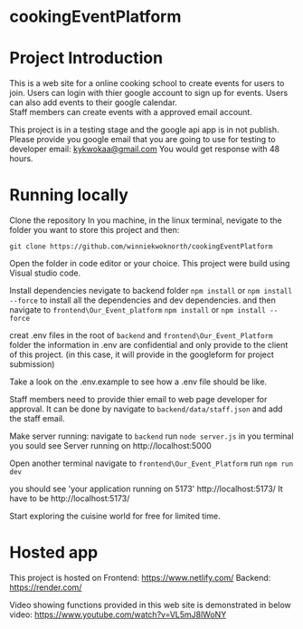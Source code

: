 # cookingEventPlatform


# Project Introduction

This is a web site for a online cooking school to create events for users to join. 
Users can login with thier google account to sign up for events. Users can also add events to their google calendar.  
Staff members can create events with a approved email account. 


This project is in a testing stage and the google api app is in not publish. 
Please provide you google email that you are going to use for testing to developer email:
kykwokaa@gmail.com
You would get response with 48 hours. 



# Running locally
Clone the repository
In you machine, in the linux terminal, nevigate to the folder you want to store this project and then:

`git clone https://github.com/winniekwoknorth/cookingEventPlatform`

Open the folder in code editor or your choice. This project were build using Visual studio code.

Install dependencies
nevigate to backend folder
`npm install` or `npm install --force`
to install all the dependencies and dev dependencies.
and then navigate to `frontend\Our_Event_platform` 
`npm install` or `npm install --force`

creat .env files in the root of `backend` and `frontend\Our_Event_Platform` folder
the information in .env are confidential and only provide to the client of this project. 
(in this case, it will provide in the googleform for project submission)

Take a look on the .env.example to see how  a .env file should be like. 

Staff members need to provide thier email to web page developer for approval.
It can be done by navigate to `backend/data/staff.json` and add the staff email.

Make server running:
navigate to `backend`
run `node server.js` in you terminal
you sould see  Server running on http://localhost:5000

Open another terminal
navigate to `frontend\Our_Event_Platform`
run `npm run dev`

you should see 'your application running on 5173'
http://localhost:5173/
It have to be http://localhost:5173/

Start exploring the cuisine world for free for limited time. 

# Hosted app
This project is hosted on
Frontend: https://www.netlify.com/
Backend: https://render.com/

Video showing functions provided in this web site is demonstrated in below video:
https://www.youtube.com/watch?v=VL5mJ8lWoNY
